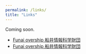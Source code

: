 ```yaml
---
permalink: /links/
title: "Links"
---
```


Coming soon.

<ul>
  <li><a href="https://funaifoundation.jp/en/">Funai overship 船井情報科学財団</a></li>
  <li><a href="https://funaifoundation.jp/en/">Funai overship 船井情報科学財団</a></li>
</ul>

